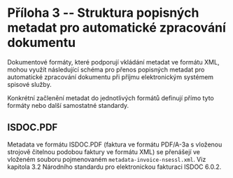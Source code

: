 # Příloha 3 -- Struktura popisných metadat pro automatické zpracování dokumentu

Dokumentové formáty, které podporují vkládání metadat ve formátu XML,
mohou využít následující schéma pro přenos popisných metadat pro
automatické zpracování dokumentu při příjmu elektronickým systémem
spisové služby.

Konkrétní začlenění metadat do jednotlivých formátů definují
přímo tyto formáty nebo další samostatné standardy.

## ISDOC.PDF

Metadata ve formátu ISDOC.PDF (faktura ve formátu PDF/A-3a s vloženou
strojově čitelnou podobou faktury ve formátu XML) se přenášejí ve
vloženém souboru pojmenovaném `metadata-invoice-nsessl.xml`. Viz
kapitola 3.2 Národního standardu pro elektronickou fakturaci
ISDOC 6.0.2.
